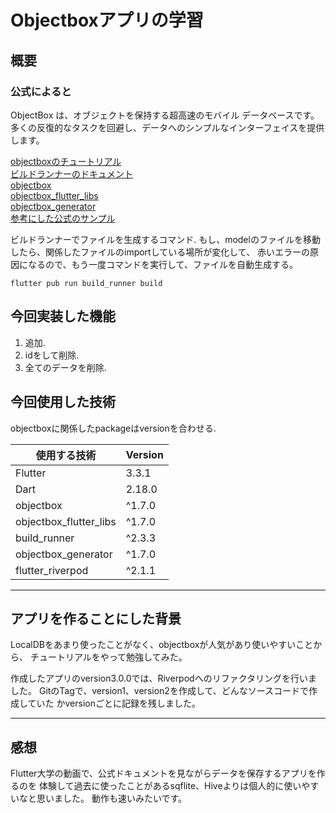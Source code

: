 # Objectboxアプリの学習
## 概要
### 公式によると
ObjectBox は、オブジェクトを保持する超高速のモバイル データベースです。
多くの反復的なタスクを回避し、データへのシンプルなインターフェイスを提供します。

[objectboxのチュートリアル](https://docs.objectbox.io/getting-started)<br>
[ビルドランナーのドキュメント](https://pub.dev/packages/build_runner)<br>
[objectbox](https://pub.dev/packages/objectbox)<br>
[objectbox_flutter_libs](https://pub.dev/packages/objectbox_flutter_libs)<br>
[objectbox_generator](https://pub.dev/packages/objectbox_generator)<br>
[参考にした公式のサンプル](https://github.com/objectbox/objectbox-dart/tree/main/objectbox/example/flutter/event_management_tutorial/event_manager)<br>

ビルドランナーでファイルを生成するコマンド.
もし、modelのファイルを移動したら、関係したファイルのimportしている場所が変化して、
赤いエラーの原因になるので、もう一度コマンドを実行して、ファイルを自動生成する。
```
flutter pub run build_runner build
```

## 今回実装した機能
1. 追加.
2. idをして削除.
3. 全てのデータを削除.

## 今回使用した技術
objectboxに関係したpackageはversionを合わせる.

| 使用する技術 |  Version |
|--------------|----------|
|Flutter       |3.3.1     |
|Dart          |2.18.0    |
|objectbox          |^1.7.0    |
|objectbox_flutter_libs |^1.7.0    |
|build_runner          |^2.3.3    |
|objectbox_generator |^1.7.0     |
|flutter_riverpod |^2.1.1     |

-----

## アプリを作ることにした背景
LocalDBをあまり使ったことがなく、objectboxが人気があり使いやすいことから、
チュートリアルをやって勉強してみた。

作成したアプリのversion3.0.0では、Riverpodへのリファクタリングを行いました。
GitのTagで、version1、version2を作成して、どんなソースコードで作成していた
かversionごとに記録を残しました。

--------
## 感想
Flutter大学の動画で、公式ドキュメントを見ながらデータを保存するアプリを作るのを
体験して過去に使ったことがあるsqflite、Hiveよりは個人的に使いやすいなと思いました。
動作も速いみたいです。